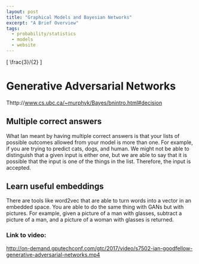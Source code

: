 ```yaml
---
layout: post
title: "Graphical Models and Bayesian Networks"
excerpt: "A Brief Overview"
tags:
  - probability/statistics
  - models
  - website
---
```


\[ \frac{3}/{2} \]
# Generative Adversarial Networks

Thttp://www.cs.ubc.ca/~murphyk/Bayes/bnintro.html#decision

## Multiple correct answers
What Ian meant by having multiple correct answers is that your lists of possible
outcomes allowed from your model is more than one. For example, if you are trying
to predict cats, dogs, and human. We might not be able to distinguish that a given input is either one, but we are able to say that it is possible that the input is
one of the things in the list. Therefore, the input is accepted.

## Learn useful embeddings
There are tools like word2vec that are able to turn words into a vector in an embedded space. You are able to do the same thing with GANs but with pictures. For example, given a picture of a man with glasses, subtract a picture of a man, and a picture of a woman with glasses is returned.

### Link to video:

http://on-demand.gputechconf.com/gtc/2017/video/s7502-ian-goodfellow-generative-adversarial-networks.mp4
